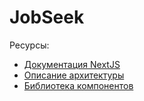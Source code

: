 # JobSeek

Ресурсы:
 - [Документация NextJS](https://nextjs.org/docs)
 - [Описание архитектуры](https://feature-sliced.design/ru/docs)
 - [Библиотека компонентов](https://ui.shadcn.com/)